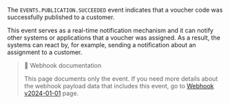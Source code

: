 The `EVENTS.PUBLICATION.SUCCEEDED` event indicates that a voucher code was successfully published to a customer.

This event serves as a real-time notification mechanism and it can notify other systems or applications that a voucher was assigned. As a result, the systems can react by, for example, sending a notification about an assignment to a customer.

> 📘 Webhook documentation
>
> This page documents only the event. If you need more details about the webhook payload data that includes this event, go to [Webhook v2024-01-01](ref:introduction-to-webhooks "Introduction to webhooks v2024-01-01") page.